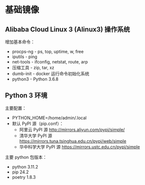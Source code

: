 
# 基础镜像

## Alibaba Cloud Linux 3 (Alinux3) 操作系统

增加基本命令：

* procps-ng - ps, top, uptime, w, free
* iputils - ping
* net-tools - ifconfig, netstat, route, arp
* 压缩工具 - zip, tar, xz
* dumb-init - docker 运行命令初始化系统
* python3 - Python 3.6.8


## Python 3 环境

主要配置：

* PYTHON_HOME=/home/admin/.local
* 默认 PyPI 源（pip.conf）：
  * 阿里云 PyPI 源 http://mirrors.aliyun.com/pypi/simple/
  * 清华大学 PyPI 源 https://mirrors.tuna.tsinghua.edu.cn/pypi/web/simple
  * 华中科学大学 PyPI 源 https://mirrors.ustc.edu.cn/pypi/simple

主要 python 包版本：

* python 3.11.2
* pip 24.2
* poetry 1.8.3
